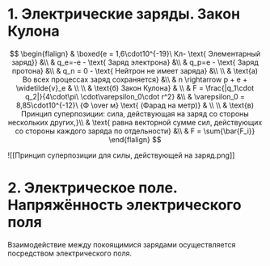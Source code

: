 # 1. Электрические заряды. Закон Кулона
$$
\begin{flalign}
	& \boxed{e = 1,6\cdot10^{-19}\ Кл- \text{ Элементарный заряд}} &\\
	& q_e=-e - \text{ Заряд электрона} &\\
	& q_p=e - \text{ Заряд протона} &\\
	& q_n = 0 - \text{ Нейтрон не имеет заряда} &\\
	\\
	& \text{a) Во всех процессах заряд сохраняется} &\\
	& n \rightarrow p + e + \widetilde{v}_e & \\
	\\
	& \text{б) Закон Кулона} & \\
	& F = \frac{|q_1\cdot q_2|}{4\cdot\pi\ \cdot\varepsilon_0\cdot r^2} &\\
	& \varepsilon_0 = 8,85\cdot10^{-12}\ {Ф \over м} \text{ (Фарад на метр)} & \\
	\\
	& \text{в) Принцип суперпозиции: сила, действующая на заряд со стороны нескольких других,}\\
	& \text{ равна векторной сумме сил, действующих со стороны каждого заряда по отдельности} &\\
	& F = \sum{\bar{F_i}}
\end{flalign}
$$

![[Принцип суперпозиции для силы, действующей на заряд.png]]
# 2. Электрическое поле. Напряжённость электрического поля
Взаимодействие между покоящимися зарядами осуществляется посредством электрического поля.
